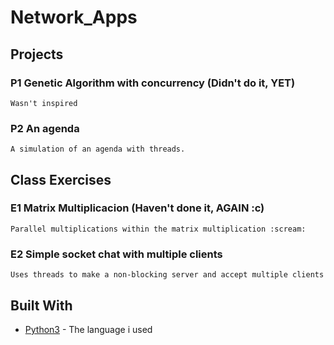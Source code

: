# Network_Apps

## Projects

### P1 Genetic Algorithm with concurrency (Didn't do it, YET)
```
Wasn't inspired
```
### P2 An agenda 
```
A simulation of an agenda with threads.
```

## Class Exercises
### E1 Matrix Multiplicacion (Haven't done it, AGAIN :c)
```
Parallel multiplications within the matrix multiplication :scream:
```
### E2 Simple socket chat with multiple clients
```
Uses threads to make a non-blocking server and accept multiple clients
```

## Built With

* [Python3](https://www.python.org/download/releases/3.0/) - The language i used
